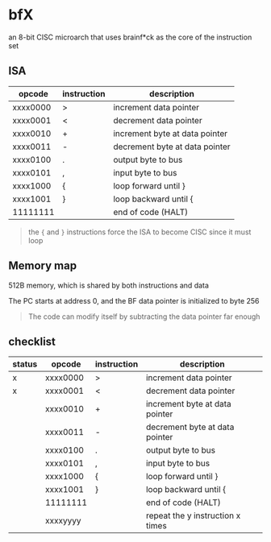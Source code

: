 # bfX

an 8-bit CISC microarch that uses brainf*ck as the core of the instruction set

## ISA

| opcode   | instruction | description                    |
|----------|-------------|--------------------------------|
| xxxx0000 | >           | increment data pointer         |
| xxxx0001 | <           | decrement data pointer         |
| xxxx0010 | +           | increment byte at data pointer |
| xxxx0011 | -           | decrement byte at data pointer |
| xxxx0100 | .           | output byte to bus             |
| xxxx0101 | ,           | input byte to bus              |
| xxxx1000 | {           | loop forward until }           |
| xxxx1001 | }           | loop backward until {          |
| 11111111 |             | end of code (HALT)             |
> the `{` and `}` instructions force the ISA to become CISC since it must loop 

## Memory map

512B memory, which is shared by both instructions and data

The PC starts at address 0, and the BF data pointer is initialized to byte 256
> The code can modify itself by subtracting the data pointer far enough

## checklist

| status | opcode   | instruction | description                      |
|--------|----------|-------------|----------------------------------|
| x      | xxxx0000 | >           | increment data pointer           |
| x      | xxxx0001 | <           | decrement data pointer           |
|        | xxxx0010 | +           | increment byte at data pointer   |
|        | xxxx0011 | -           | decrement byte at data pointer   |
|        | xxxx0100 | .           | output byte to bus               |
|        | xxxx0101 | ,           | input byte to bus                |
|        | xxxx1000 | {           | loop forward until }             |
|        | xxxx1001 | }           | loop backward until {            |
|        | 11111111 |             | end of code (HALT)               |
|        | xxxxyyyy |             | repeat the y instruction x times |



